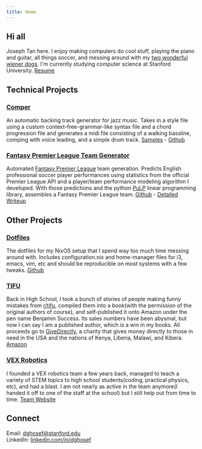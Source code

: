 ```yaml
---
title: Home
---
```

## Hi all
Joseph Tan here. I enjoy making computers do cool stuff, playing the piano and guitar, all things soccer, and messing around with my [two wonderful wiener dogs](dogs.jpg). I'm currently studying computer science at Stanford University. [Resume](resume.html)

## Technical Projects

### [Comper](https://github.com/dghosef/comper)
An automatic backing track generator for jazz music. Takes in a style file using a custom context-free-grammar-like syntax file and a chord progression file and generates a midi file consisting of a walking bassline, comping with voice leading, and a simple drum track. [Samples](https://soundcloud.com/joseph-tan-486477918/sets/automatically-generated-backing-tracks) - [Github](https://github.com/dghosef/comper)

### [Fantasy Premier League Team Generator](https://github.com/dghosef/FPL-team-generator)
Automated [Fantasy Premier League](https://fantasy.premierleague.com) team generation. Predicts English professional soccer player performances using statistics from the official Premier League API and a player/team performance modeling algorithm I developed. With those predictions and the python [PuLP](https://pypi.org/project/PuLP/) linear programming library, assembles a Fantasy Premier League team. [Github](https://github.com/dghosef/FPL-team-generator) - [Detailed Writeup](fpl-writeup)

## Other Projects

### [Dotfiles](https://github.com/dghosef/dotfiles)
The dotfiles for my NixOS setup that I spend way too much time messing around with. Includes configuration.nix and home-manager files for i3, emacs, vim, etc and should be reproducible on most systems with a few tweaks. [Github](https://github.com/dghosef/dotfiles)

### [TIFU](https://www.amazon.com/TIFU-Mortifying-confessions-internet-community-ebook/dp/B081Z794ZD/ref=sr_1_1?dchild=1&keywords=tifu&qid=1608609736&s=books&sr=1-1)
Back in High School, I took a bunch of stories of people making funny mistakes from [r/tifu](https://reddit.com/r/tifu), compiled them into a book(with the permission of the original authors of course), and self-published it onto Amazon under the pen name Benjamin Success. Its sales numbers have been abysmal, but now I can say I am a published author, which is a win in my books. All proceeds go to [GiveDirectly](https://www.givedirectly.org/), a charity that gives money directly to those in need in the USA and the nations of Kenya, Liberia, Malawi, and Kibera. [Amazon](https://www.amazon.com/TIFU-Mortifying-confessions-internet-community-ebook/dp/B081Z794ZD/ref=sr_1_1?dchild=1&keywords=tifu&qid=1608609736&s=books&sr=1-1)

### [VEX Robotics](https://heritage-schools.org/academics/robotics/)
I founded a VEX robotics team a few years back, managed to teach a variety of STEM topics to high school students(coding, practical physics, etc), and had a blast. I am not nearly as active in the team anymore(I handed it off to one of the staff at the school) but I still help out from time to time. [Team Website](https://heritage-schools.org/academics/robotics/)

## Connect
Email: [dghosef@stanford.edu](mailto:dghosef@stanford.edu) \
LinkedIn: [linkedin.com/in/dghosef](https://www.linkedin.com/in/dghosef/)
